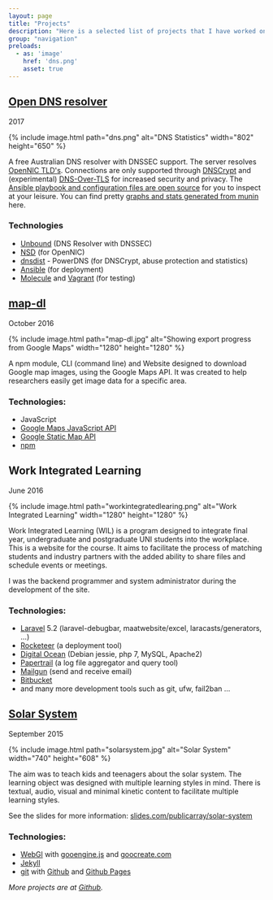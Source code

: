 ```yaml
---
layout: page
title: "Projects"
description: "Here is a selected list of projects that I have worked on."
group: "navigation"
preloads:
  - as: 'image'
    href: 'dns.png'
    asset: true
---
```

## [Open DNS resolver](https://dns.seby.io)

2017

{% include image.html path="dns.png" alt="DNS Statistics" width="802" height="650" %}

A free Australian DNS resolver with DNSSEC support. The server resolves [OpenNIC TLD's](https://www.opennic.org/). Connections are only supported through [DNSCrypt](https://dnscrypt.org) and (experimental) [DNS-Over-TLS](https://dnsprivacy.org/wiki/display/DP/DNS+Privacy+Implementation+Status) for increased security and privacy. The [Ansible playbook and configuration files are open source](https://github.com/publicarray/dns-resolver) for you to inspect at your leisure. You can find pretty [graphs and stats generated from munin](https://dns.seby.io/stats.html) here.

### Technologies
* [Unbound](https://www.unbound.net/) (DNS Resolver with DNSSEC)
* [NSD](https://www.nlnetlabs.nl/projects/nsd/) (for OpenNIC)
* [dnsdist](http://dnsdist.org/) - PowerDNS (for DNSCrypt, abuse protection and statistics)
* [Ansible](https://www.ansible.com/) (for deployment)
* [Molecule](https://molecule.readthedocs.io/en/master/) and [Vagrant](https://www.vagrantup.com/) (for testing)

## [map-dl](https://www.npmjs.com/package/map-dl)

October 2016

{% include image.html path="map-dl.jpg" alt="Showing export progress from Google Maps" width="1280" height="1280" %}

A npm module, CLI (command line) and Website designed to download Google map images, using the Google Maps API. It was created to help researchers easily get image data for a specific area.

### Technologies:

* JavaScript
* [Google Maps JavaScript API](https://developers.google.com/maps/documentation/javascript/)
* [Google Static Map API](https://developers.google.com/maps/documentation/static-maps/)
* [npm](https://npmjs.com)

## Work Integrated Learning

June 2016

{% include image.html path="workintegratedlearing.png" alt="Work Integrated Learning" width="1280" height="1280" %}

Work Integrated Learning (WIL) is a program designed to integrate final year, undergraduate and postgraduate UNI students into the workplace. This is a website for the course. It aims to facilitate the process of matching students and industry partners with the added ability to share files and schedule events or meetings.

I was the backend programmer and system administrator during the development of the site.

### Technologies:
* [Laravel](https://laravel.com/) 5.2 (laravel-debugbar, maatwebsite/excel, laracasts/generators, ...)
* [Rocketeer](http://rocketeer.autopergamene.eu/) (a deployment tool)
* [Digital Ocean](https://www.digitalocean.com/) (Debian jessie, php 7, MySQL, Apache2)
* [Papertrail](https://papertrailapp.com/) (a log file aggregator and query tool)
* [Mailgun](https://mailgun.com/) (send and receive email)
* [Bitbucket](https://bitbucket.org/)
* and many more development tools such as git, ufw, fail2ban ...

## [Solar System](https://publicarray.github.io/solarsystem/)

September 2015

{% include image.html path="solarsystem.jpg" alt="Solar System" width="740" height="608" %}

The aim was to teach kids and teenagers about the solar system. The learning object was designed with multiple learning styles in mind. There is textual, audio, visual and minimal kinetic content to facilitate multiple learning styles. 

See the slides for more information: [slides.com/publicarray/solar-system](https://slides.com/publicarray/solar-system)

### Technologies:

* [WebGl](https://en.wikipedia.org/wiki/WebGL) with [gooengine.js](https://github.com/GooTechnologies/goojs) and [goocreate.com](https://goocreate.com/)
* [Jekyll](https://jekyllrb.com/)
* [git](https://git-scm.com/) with [Github](https://github.com/) and [Github Pages](https://pages.github.com/)

*More projects are at [Github](https://github.com/publicarray).*
